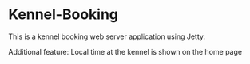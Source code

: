 # Kennel-Booking
This is a kennel booking web server application using Jetty.

Additional feature: Local time at the kennel is shown on the home page
